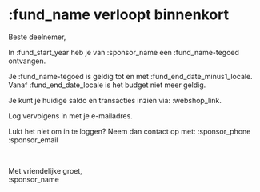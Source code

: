 # :fund_name verloopt binnenkort

Beste deelnemer,

In :fund_start_year heb je van :sponsor_name een :fund_name-tegoed ontvangen.
&nbsp;  

Je :fund_name-tegoed is geldig tot en met :fund_end_date_minus1_locale. Vanaf :fund_end_date_locale is het budget niet meer geldig.
&nbsp;  

Je kunt je huidige saldo en transacties inzien via: :webshop_link.
&nbsp;  

Log vervolgens in met je e-mailadres.
&nbsp;  

Lukt het niet om in te loggen? Neem dan contact op met:
:sponsor_phone  
:sponsor_email

&nbsp;  

Met vriendelijke groet,  
:sponsor_name
